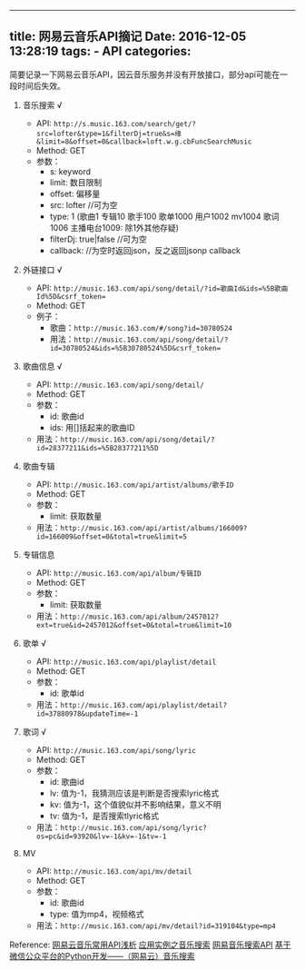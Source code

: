 --------------
title: 网易云音乐API摘记
Date: 2016-12-05 13:28:19
tags: 
	- API
categories: 
--------------

简要记录一下网易云音乐API，因云音乐服务并没有开放接口，部分api可能在一段时间后失效。

<!-- more -->

1.  音乐搜索 √
    - API: `http://s.music.163.com/search/get/?src=lofter&type=1&filterDj=true&s=缘&limit=8&offset=0&callback=loft.w.g.cbFuncSearchMusic`
    - Method: GET
    - 参数：
        - s: keyword
        - limit: 数目限制
        - offset: 偏移量
        - src: lofter //可为空
        - type: 1 (歌曲1 专辑10 歌手100 歌单1000 用户1002 mv1004 歌词1006 主播电台1009: 除1外其他存疑)
        - filterDj: true|false //可为空
        - callback:  //为空时返回json，反之返回jsonp callback

2. 外链接口 √
    - API: `http://music.163.com/api/song/detail/?id=歌曲Id&ids=%5B歌曲Id%5D&csrf_token=`
    - Method: GET
    - 例子：
        - 歌曲：`http://music.163.com/#/song?id=30780524`
        - 用法：`http://music.163.com/api/song/detail/?id=30780524&ids=%5B30780524%5D&csrf_token=`

3. 歌曲信息 √
    - API: `http://music.163.com/api/song/detail/`
    - Method: GET
    - 参数：
        - id: 歌曲id
        - ids: 用[]括起来的歌曲ID
    - 用法：`http://music.163.com/api/song/detail/?id=28377211&ids=%5B28377211%5D`

4. 歌曲专辑
    - API: `http://music.163.com/api/artist/albums/歌手ID`
    - Method: GET
    - 参数：
        - limit: 获取数量
    - 用法：`http://music.163.com/api/artist/albums/166009?id=166009&offset=0&total=true&limit=5`

5. 专辑信息
    - API: `http://music.163.com/api/album/专辑ID`
    - Method: GET
    - 参数：
        - limit: 获取数量
    - 用法：`http://music.163.com/api/album/2457012?ext=true&id=2457012&offset=0&total=true&limit=10`

6. 歌单 √
    - API: `http://music.163.com/api/playlist/detail`
    - Method: GET
    - 参数：
        - id: 歌单id
    - 用法：`http://music.163.com/api/playlist/detail?id=37880978&updateTime=-1`

7. 歌词 √
    - API: `http://music.163.com/api/song/lyric`
    - Method: GET
    - 参数：
        - id: 歌曲id
        - lv: 值为-1，我猜测应该是判断是否搜索lyric格式
        - kv: 值为-1，这个值貌似并不影响结果，意义不明
        - tv: 值为-1，是否搜索tlyric格式
    - 用法：`http://music.163.com/api/song/lyric?os=pc&id=93920&lv=-1&kv=-1&tv=-1`

8. MV
    - API: `http://music.163.com/api/mv/detail`
    - Method: GET
    - 参数：
        - id: 歌曲id
        - type: 值为mp4，视频格式
    - 用法：`http://music.163.com/api/mv/detail?id=319104&type=mp4`



Reference:
[网易云音乐常用API浅析](http://moonlib.com/606.html)
[应用实例之音乐搜索](http://blog.csdn.net/zhaoyazhi2129/article/details/9194483)
[网易音乐搜索API](http://mrasong.com/a/163-music-api)
[基于微信公众平台的Python开发——（网易云）音乐搜索](http://blog.csdn.net/u011439951/article/details/46433225)